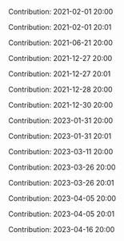 Contribution: 2021-02-01 20:00

Contribution: 2021-02-01 20:01

Contribution: 2021-06-21 20:00

Contribution: 2021-12-27 20:00

Contribution: 2021-12-27 20:01

Contribution: 2021-12-28 20:00

Contribution: 2021-12-30 20:00

Contribution: 2023-01-31 20:00

Contribution: 2023-01-31 20:01

Contribution: 2023-03-11 20:00

Contribution: 2023-03-26 20:00

Contribution: 2023-03-26 20:01

Contribution: 2023-04-05 20:00

Contribution: 2023-04-05 20:01

Contribution: 2023-04-16 20:00

